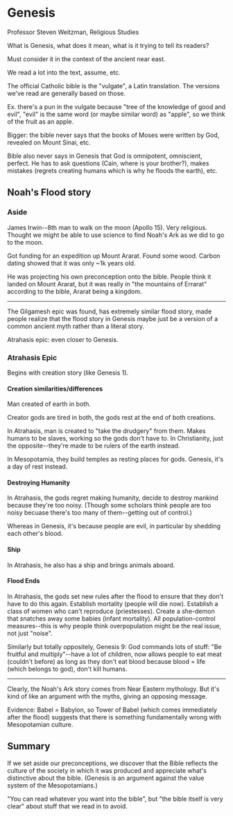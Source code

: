 # Genesis

Professor Steven Weitzman, Religious Studies

What is Genesis, what does it mean, what is it trying to tell its readers?

Must consider it in the context of the ancient near east.

We read a lot into the text, assume, etc.

The official Catholic bible is the "vulgate", a Latin translation. The versions we've read are generally based on those.

Ex. there's a pun in the vulgate because "tree of the knowledge of good and evil", "evil" is the same word (or maybe similar word) as "apple", so we think of the fruit as an apple.

Bigger: the bible never says that the books of Moses were written by God, revealed on Mount Sinai, etc.

Bible also never says in Genesis that God is omnipotent, omniscient, perfect. He has to ask questions (Cain, where is your brother?), makes mistakes (regrets creating humans which is why he floods the earth), etc.

## Noah's Flood story

### Aside

James Irwin--8th man to walk on the moon (Apollo 15). Very religious. Thought we might be able to use science to find Noah's Ark as we did to go to the moon.

Got funding for an expedition up Mount Ararat. Found some wood. Carbon dating showed that it was only ~1k years old.

He was projecting his own preconception onto the bible. People think it landed on Mount Ararat, but it was really in "the mountains of Errarat" according to the bible, Ararat being a kingdom. 

---

The Gilgamesh epic was found, has extremely similar flood story, made people realize that the flood story in Genesis maybe just be a version of a common ancient myth rather than a literal story.

Atrahasis epic: even closer to Genesis. 

### Atrahasis Epic

Begins with creation story (like Genesis 1).

#### Creation similarities/differences

Man created of earth in both.

Creator gods are tired in both, the gods rest at the end of both creations.

In Atrahasis, man is created to "take the drudgery" from them. Makes humans to be slaves, working so the gods don't have to. In Christianity, just the opposite--they're made to be rulers of the earth instead.

In Mesopotamia, they build temples as resting places for gods. Genesis, it's a day of rest instead.

#### Destroying Humanity

In Atrahasis, the gods regret making humanity, decide to destroy mankind because they're too noisy. (Though some scholars think people are too noisy becuase there's too many of them--getting out of control.)

Whereas in Genesis, it's because people are evil, in particular by shedding each other's blood.

#### Ship

In Atrahasis, he also has a ship and brings animals aboard.

#### Flood Ends

In Atrahasis, the gods set new rules after the flood to ensure that they don't have to do this again. Establish mortality (people will die now). Establish a class of women who can't reproduce (priestesses). Create a she-demon that snatches away some babies (infant mortality). All population-control measures--this is why people think overpopulation might be the real issue, not just "noise".

Similarly but totally oppositely, Genesis 9: God commands lots of stuff: "Be fruitful and multiply"--have a lot of children, now allows people to eat meat (couldn't before) as long as they don't eat blood because blood = life (which belongs to god), don't kill humans.

---

Clearly, the Noah's Ark story comes from Near Eastern mythology. But it's kind of like an argument with the myths, giving an opposing message.

Evidence: Babel = Babylon, so Tower of Babel (which comes immediately after the flood) suggests that there is something fundamentally wrong with Mesopotamian culture.

## Summary

If we set aside our preconceptions, we discover that the Bible reflects the culture of the society in which it was produced and appreciate what's distinctive about the bible. (Genesis is an argument against the value system of the Mesopotamians.)

"You can read whatever you want into the bible", but "the bible itself is very clear" about stuff that we read in to avoid.
